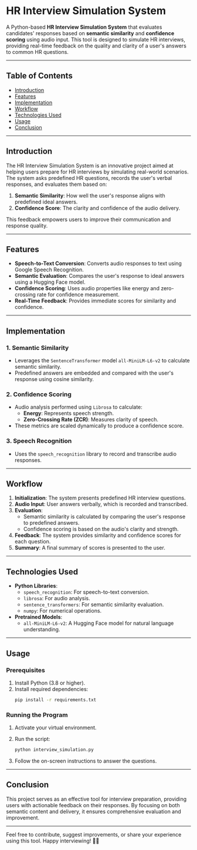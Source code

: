 
# HR Interview Simulation System

A Python-based **HR Interview Simulation System** that evaluates candidates' responses based on **semantic similarity** and **confidence scoring** using audio input. This tool is designed to simulate HR interviews, providing real-time feedback on the quality and clarity of a user's answers to common HR questions.

---

## Table of Contents
- [Introduction](#introduction)
- [Features](#features)
- [Implementation](#implementation)
- [Workflow](#workflow)
- [Technologies Used](#technologies-used)
- [Usage](#usage)
- [Conclusion](#conclusion)

---

## Introduction
The HR Interview Simulation System is an innovative project aimed at helping users prepare for HR interviews by simulating real-world scenarios. The system asks predefined HR questions, records the user's verbal responses, and evaluates them based on:
1. **Semantic Similarity**: How well the user's response aligns with predefined ideal answers.
2. **Confidence Score**: The clarity and confidence of the audio delivery.

This feedback empowers users to improve their communication and response quality.

---

## Features
- **Speech-to-Text Conversion**: Converts audio responses to text using Google Speech Recognition.
- **Semantic Evaluation**: Compares the user's response to ideal answers using a Hugging Face model.
- **Confidence Scoring**: Uses audio properties like energy and zero-crossing rate for confidence measurement.
- **Real-Time Feedback**: Provides immediate scores for similarity and confidence.

---

## Implementation

### 1. **Semantic Similarity**
   - Leverages the `SentenceTransformer` model `all-MiniLM-L6-v2` to calculate semantic similarity.
   - Predefined answers are embedded and compared with the user's response using cosine similarity.

### 2. **Confidence Scoring**
   - Audio analysis performed using `Librosa` to calculate:
     - **Energy**: Represents speech strength.
     - **Zero-Crossing Rate (ZCR)**: Measures clarity of speech.
   - These metrics are scaled dynamically to produce a confidence score.

### 3. **Speech Recognition**
   - Uses the `speech_recognition` library to record and transcribe audio responses.

---

## Workflow

1. **Initialization**: The system presents predefined HR interview questions.
2. **Audio Input**: User answers verbally, which is recorded and transcribed.
3. **Evaluation**:
   - Semantic similarity is calculated by comparing the user's response to predefined answers.
   - Confidence scoring is based on the audio's clarity and strength.
4. **Feedback**: The system provides similarity and confidence scores for each question.
5. **Summary**: A final summary of scores is presented to the user.

---

## Technologies Used
- **Python Libraries**:
  - `speech_recognition`: For speech-to-text conversion.
  - `librosa`: For audio analysis.
  - `sentence_transformers`: For semantic similarity evaluation.
  - `numpy`: For numerical operations.
- **Pretrained Models**:
  - `all-MiniLM-L6-v2`: A Hugging Face model for natural language understanding.

---

## Usage

### Prerequisites
1. Install Python (3.8 or higher).
2. Install required dependencies:
   ```bash
   pip install -r requirements.txt
   ```

### Running the Program
1. Activate your virtual environment.
2. Run the script:
   ```bash
   python interview_simulation.py
   ```

3. Follow the on-screen instructions to answer the questions.

---

## Conclusion
This project serves as an effective tool for interview preparation, providing users with actionable feedback on their responses. By focusing on both semantic content and delivery, it ensures comprehensive evaluation and improvement.

---

Feel free to contribute, suggest improvements, or share your experience using this tool. Happy interviewing! 🎤✨


